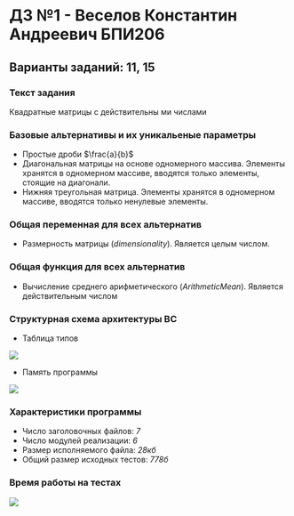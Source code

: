 # ДЗ №1 - Веселов Константин Андреевич БПИ206
## Варианты заданий: 11, 15

### Текст задания 
Квадратные матрицы с действительны ми числами

### Базовые альтернативы и их уникальеные параметры
- Простые дроби $\frac{a}{b}$
- Диагональная матрицы на основе одномерного массива. Элементы хранятся в одномерном массиве, вводятся только элементы, стоящие на диагонали.
- Нижняя треугольная матрица. Элементы хранятся в одномерном массиве, вводятся только ненулевые элементы.
### Общая переменная для всех альтернатив
- Размерность матрицы (*dimensionality*). Является целым числом.
### Общая функция для всех альтернатив
- Вычисление среднего арифметического (*ArithmeticMean*). Является действительным числом
### Структурная схема архитектуры ВС

- Таблица типов

![](https://i.imgur.com/1pRMXms.png)

- Память программы

![](https://i.imgur.com/MdZlUpp.png)

### Характеристики программы
- Число заголовочных файлов: *7*
- Число модулей реализации: *6*
- Размер исполняемого файла: *28кб*
- Общий размер исходных тестов: *778б*
### Время работы на тестах

![](https://i.imgur.com/VSgqe7F.png)